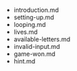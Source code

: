 - introduction.md
- setting-up.md
- looping.md
- lives.md
- available-letters.md
- invalid-input.md
- game-won.md
- hint.md